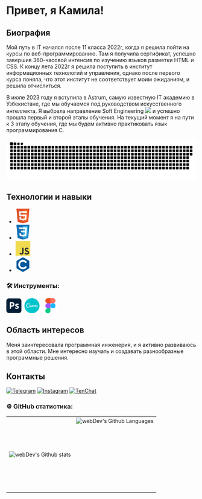 # Привет, я Камила!

## Биография

Мой путь в IT начался после 11 класса 2022г, когда я решила пойти на курсы по веб-программированию. Там я получила сертификат, успешно завершив 360-часовой интенсив по изучению языков разметки HTML и CSS. К концу лета 2022г я решила поступить в институт информационных технологий и управления, однако после первого курса поняла, что этот институт не соответствует моим ожиданиям, и решила отчислиться.

В июле 2023 году я вступила в Astrum, самую известную IT академию в Узбекистане, где мы обучаемся под руководством искусственного интеллекта. Я выбрала направление Soft Engineering <img src="https://media.giphy.com/media/WUlplcMpOCEmTGBtBW/giphy.gif" width="30px"> и успешно прошла первый и второй этапы обучения. На текущий момент я на пути к 3 этапу обучения, где мы будем активно практиковать язык программирования C.



 <p align="center">
 <img width="600" src="assets/github-snake.svg" alt="snake"/>
</p>




## Технологии и навыки

  
- <img src="https://github.com/devicons/devicon/blob/master/icons/html5/html5-original.svg" title="html5" alt="html5" width="40" height="40"/>
- <img src="https://github.com/devicons/devicon/blob/master/icons/css3/css3-original.svg" title="css" alt="css" width="40" height="40"/>
- <img src="https://github.com/devicons/devicon/blob/master/icons/javascript/javascript-original.svg" title="javascript" alt="javascript" width="40" height="40"/>
- <img src="https://github.com/devicons/devicon/blob/master/icons/c/c-plain.svg" title="C" alt="C" width="40" height="40"/>


### 🛠 Инструменты:

<div>
  <img src="https://github.com/devicons/devicon/blob/master/icons/photoshop/photoshop-plain.svg" title="photoshop" alt="photoshop" width="40" height="40"/>&nbsp;
  <img src="https://github.com/devicons/devicon/blob/master/icons/canva/canva-original.svg" title="canva" alt="canva" width="40" height="40"/>&nbsp;
  <img src="https://github.com/devicons/devicon/blob/master/icons/figma/figma-original.svg" title="figma" alt="figma" width="40" height="40"/>&nbsp;
</div>



## Область интересов

Меня заинтересовала программная инженерия, и я активно развиваюсь в этой области. Мне интересно изучать и создавать разнообразные программные решения.

## Контакты

[![Telegram](https://img.shields.io/badge/Telegram-@Kami_la_10_05-blue)](https://t.me/Kami_la_10_05)
[![Instagram](https://img.shields.io/badge/Instagram-%40kami.la.783-red)](https://www.instagram.com/kami.la.783?igsh=NTc4MTIwNjQ2YQ==)
[![TenChat](https://img.shields.io/badge/TenChat-%40Kamila_web-yellow)](https://tenchat.ru/Kamila_web?utm_source=4463ba1a-b371-4e0f-b677-1dea4856b45d)

### ⚙️ GitHub статистика:

<table>
  <tr>
    <td>
      <img align="left" src="http://github-readme-streak-stats.herokuapp.com?user=kamila783&theme=dark&background=000000" alt="webDev's Github stats" />
    </td>
    <td>
      <img height="195px" align="right" alt="webDev's Github Languages" src="https://github-readme-stats-sigma-five.vercel.app/api/top-langs/?username=kamila783&layout=compact&theme=vision-friendly-dark" />
    </td>
  </tr>
</table>
